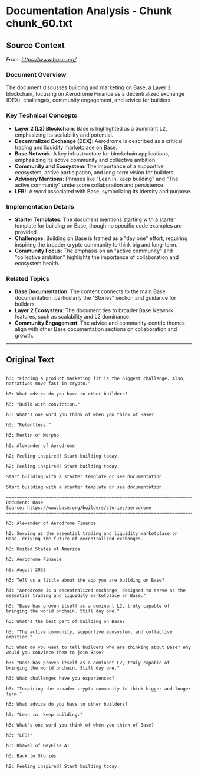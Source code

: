 # Documentation Analysis - Chunk chunk_60.txt

## Source Context
*From: https://www.base.org/*

### Document Overview  
The document discusses building and marketing on Base, a Layer 2 blockchain, focusing on Aerodrome Finance as a decentralized exchange (DEX), challenges, community engagement, and advice for builders.  

### Key Technical Concepts  
- **Layer 2 (L2) Blockchain**: Base is highlighted as a dominant L2, emphasizing its scalability and potential.  
- **Decentralized Exchange (DEX)**: Aerodrome is described as a critical trading and liquidity marketplace on Base.  
- **Base Network**: A key infrastructure for blockchain applications, emphasizing its active community and collective ambition.  
- **Community and Ecosystem**: The importance of a supportive ecosystem, active participation, and long-term vision for builders.  
- **Advisory Mentions**: Phrases like "Lean in, keep building" and "The active community" underscore collaboration and persistence.  
- **LFB!**: A word associated with Base, symbolizing its identity and purpose.  

### Implementation Details  
- **Starter Templates**: The document mentions starting with a starter template for building on Base, though no specific code examples are provided.  
- **Challenges**: Building on Base is framed as a "day one" effort, requiring inspiring the broader crypto community to think big and long-term.  
- **Community Focus**: The emphasis on an "active community" and "collective ambition" highlights the importance of collaboration and ecosystem health.  

### Related Topics  
- **Base Documentation**: The content connects to the main Base documentation, particularly the "Stories" section and guidance for builders.  
- **Layer 2 Ecosystem**: The document ties to broader Base Network features, such as scalability and L2 dominance.  
- **Community Engagement**: The advice and community-centric themes align with other Base documentation sections on collaboration and growth.

---

## Original Text
```

h3: "Finding a product marketing fit is the biggest challenge. Also, narratives move fast in crypto."

h3: What advice do you have to other builders?

h3: "Build with conviction."

h3: What's one word you think of when you think of Base?

h3: "Relentless."

h3: Merlin of Morpho

h3: Alexander of Aerodrome

h2: Feeling inspired? Start building today.

h2: Feeling inspired? Start building today.

Start building with a starter template or see documentation.

Start building with a starter template or see documentation.

================================================================================
Document: Base
Source: https://www.base.org/builders/stories/aerodrome
================================================================================

h3: Alexander of Aerodrome Finance

h2: Serving as the essential trading and liquidity marketplace on Base, driving the future of decentralized exchanges.

h3: United States of America

h3: Aerodrome Finance

h3: August 2023

h3: Tell us a little about the app you are building on Base?

h3: "Aerodrome is a decentralized exchange, designed to serve as the essential trading and liquidity marketplace on Base."

h3: "Base has proven itself as a dominant L2, truly capable of bringing the world onchain. Still day one."

h3: What's the best part of building on Base?

h3: "The active community, supportive ecosystem, and collective ambition."

h3: What do you want to tell builders who are thinking about Base? Why would you convince them to join Base?

h3: "Base has proven itself as a dominant L2, truly capable of bringing the world onchain. Still day one."

h3: What challenges have you experienced?

h3: "Inspiring the broader crypto community to think bigger and longer term."

h3: What advice do you have to other builders?

h3: "Lean in, keep building."

h3: What's one word you think of when you think of Base?

h3: "LFB!"

h3: Dhawal of HeyElsa AI

h3: Back to Stories

h2: Feeling inspired? Start building today.

```